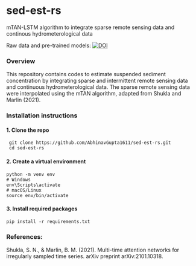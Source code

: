 # sed-est-rs
mTAN-LSTM algorithm to integrate sparse remote sensing data and continous hydrometerological data

Raw data and pre-trained models: 
[![DOI](https://zenodo.org/badge/DOI/10.5281/zenodo.15882343.svg)](https://doi.org/10.5281/zenodo.15882343)

### Overview

This repository contains codes to estimate suspended sediment concentration by integrating sparse and intermittent remote sensing data and continuous hydrometerological data. The sparse remote sensing data were interpolated using the mTAN algorithm, adapted from Shukla and Marlin (2021).

### Installation instructions
#### 1. Clone the repo
     git clone https://github.com/AbhinavGupta1611/sed-est-rs.git
     cd sed-est-rs

#### 2. Create a virtual environment
    python -m venv env
    # Windows
    env\Scripts\activate
    # macOS/Linux
    source env/bin/activate

#### 3. Install required packages
    pip install -r requirements.txt

    
### References:

Shukla, S. N., & Marlin, B. M. (2021). Multi-time attention networks for irregularly sampled time series. arXiv preprint arXiv:2101.10318.
